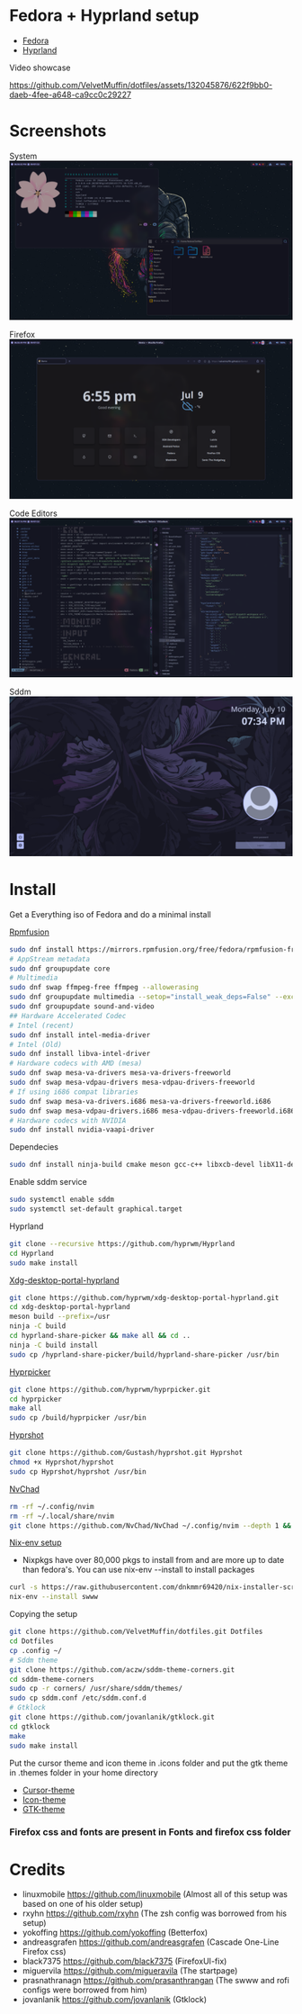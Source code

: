# Fedora + Hyprland setup

- [Fedora](https://fedoraproject.org/)
- [Hyprland](https://github.com/hyprwm/Hyprland)

Video showcase

https://github.com/VelvetMuffin/dotfiles/assets/132045876/622f9bb0-daeb-4fee-a648-ca9cc0c29227

# Screenshots

System
<img allign="center" src="/images/system.png">

Firefox
<img allign="center" src="/images/firefox.png">

Code Editors
<img allign="center" src="/images/code_editors.png">

Sddm
<img allign="center" src="/images/sddm.png">

# Install

Get a Everything iso of Fedora and do a minimal install

[Rpmfusion](https://rpmfusion.org/)

```sh
sudo dnf install https://mirrors.rpmfusion.org/free/fedora/rpmfusion-free-release-$(rpm -E %fedora).noarch.rpm https://mirrors.rpmfusion.org/nonfree/fedora/rpmfusion-nonfree-release-$(rpm -E %fedora).noarch.rpm
# AppStream metadata
sudo dnf groupupdate core
# Multimedia
sudo dnf swap ffmpeg-free ffmpeg --allowerasing
sudo dnf groupupdate multimedia --setop="install_weak_deps=False" --exclude=PackageKit-gstreamer-plugin
sudo dnf groupupdate sound-and-video
## Hardware Accelerated Codec
# Intel (recent)
sudo dnf install intel-media-driver
# Intel (Old)
sudo dnf install libva-intel-driver
# Hardware codecs with AMD (mesa)
sudo dnf swap mesa-va-drivers mesa-va-drivers-freeworld
sudo dnf swap mesa-vdpau-drivers mesa-vdpau-drivers-freeworld
# If using i686 compat libraries
sudo dnf swap mesa-va-drivers.i686 mesa-va-drivers-freeworld.i686
sudo dnf swap mesa-vdpau-drivers.i686 mesa-vdpau-drivers-freeworld.i686
# Hardware codecs with NVIDIA
sudo dnf install nvidia-vaapi-driver
```

Dependecies

```sh
sudo dnf install ninja-build cmake meson gcc-c++ libxcb-devel libX11-devel pixman-devel wayland-protocols-devel cairo-devel pango-devel wayland-devel libdrm-devel libxkbcommon-devel mesa-libEGL-devel mesa-libgbm-devel vulkan-loader-devel glslang systemd-devel libseat-devel hwdata-devel libdisplay-info-devel libinput-devel xorg-x11-server-Xwayland-devel xcb-util-renderutil-devel xcb-util-wm-devel imagmagick wl-clipboard nvim thunar ristretto rofi lutris steam wine android-tools waybar wlogout dunst sddm grim slurp jq zsh neofetch btop cava kitty gnome-font-viewer udiskie gcc make pkgconf scdoc pam-devel gtk3-devel gtk-layer-shell-devel
```

Enable sddm service

```sh
sudo systemctl enable sddm
sudo systemctl set-default graphical.target
```

Hyprland

```sh
git clone --recursive https://github.com/hyprwm/Hyprland
cd Hyprland
sudo make install
```

[Xdg-desktop-portal-hyprland](https://github.com/hyprwm/xdg-desktop-portal-hyprland)

```sh
git clone https://github.com/hyprwm/xdg-desktop-portal-hyprland.git
cd xdg-desktop-portal-hyprland
meson build --prefix=/usr
ninja -C build
cd hyprland-share-picker && make all && cd ..
ninja -C build install
sudo cp /hyprland-share-picker/build/hyprland-share-picker /usr/bin
```

[Hyprpicker](https://github.com/hyprwm/hypicker)

```sh
git clone https://github.com/hyprwm/hyprpicker.git
cd hyprpicker
make all
sudo cp /build/hyprpicker /usr/bin
```

[Hyprshot](https://github.com/Gustash/Hyprshot)

```sh
git clone https://github.com/Gustash/hyprshot.git Hyprshot
chmod +x Hyprshot/hyprshot
sudo cp Hyprshot/hyprshot /usr/bin
```

[NvChad](https://github.com/NvChad/NvChad)

```sh
rm -rf ~/.config/nvim
rm -rf ~/.local/share/nvim
git clone https://github.com/NvChad/NvChad ~/.config/nvim --depth 1 && nvim
```

[Nix-env setup](https://github.com/dnkmmr69420/nix-installer-scripts)

- Nixpkgs have over 80,000 pkgs to install from and are more up to date than fedora's. You can use nix-env --install to install packages 
```sh
curl -s https://raw.githubusercontent.com/dnkmmr69420/nix-installer-scripts/main/installer-scripts/regular-installer.sh | bash
nix-env --install swww
```
Copying the setup

```sh
git clone https://github.com/VelvetMuffin/dotfiles.git Dotfiles
cd Dotfiles
cp .config ~/
# Sddm theme
git clone https://github.com/aczw/sddm-theme-corners.git
cd sddm-theme-corners
sudo cp -r corners/ /usr/share/sddm/themes/
sudo cp sddm.conf /etc/sddm.conf.d
# Gtklock
git clone https://github.com/jovanlanik/gtklock.git
cd gtklock
make
sudo make install
```

Put the cursor theme and icon theme in .icons folder and put the gtk theme in .themes folder in your home directory

- [Cursor-theme](https://www.pling.com/p/1393084/)
- [Icon-theme](https://gitlab.com/garuda-linux/themes-and-settings/artwork/beautyline)
- [GTK-theme](https://github.com/catppuccin/gtk)

### Firefox css and fonts are present in Fonts and firefox css folder

# Credits
- linuxmobile https://github.com/linuxmobile (Almost all of this setup was based on one of his older setup)
- rxyhn https://github.com/rxyhn (The zsh config was borrowed from his setup)
- yokoffing https://github.com/yokoffing (Betterfox)
- andreasgrafen https://github.com/andreasgrafen (Cascade One-Line Firefox css)
- black7375 https://github.com/black7375 (FirefoxUI-fix)
- miguervila https://github.com/migueravila (The startpage)
- prasnathranagn https://github.com/prasanthrangan (The swww and rofi configs were borrowed from him)
- jovanlanik https://github.com/jovanlanik (Gtklock)
